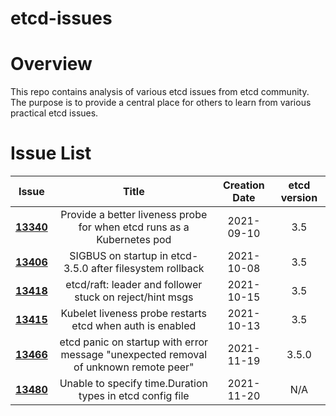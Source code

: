etcd-issues 
======
# Overview
This repo contains analysis of various etcd issues from etcd community. The purpose is to provide a central place for others to learn from various practical etcd issues.

# Issue List
| Issue   |      Title      |  Creation Date | etcd version |
|----------|:-------------:|:------:|:------:|
| **[13340](13340)** |  Provide a better liveness probe for when etcd runs as a Kubernetes pod | 2021-09-10 | 3.5 |
| **[13406](13406)** |  SIGBUS on startup in etcd-3.5.0 after filesystem rollback | 2021-10-08 | 3.5 |
| **[13418](13418)** |  etcd/raft: leader and follower stuck on reject/hint msgs  | 2021-10-15 | 3.5 |
| **[13415](13415)** |  Kubelet liveness probe restarts etcd when auth is enabled  | 2021-10-13 | 3.5 |
| **[13466](13466)** |  etcd panic on startup with error message "unexpected removal of unknown remote peer"   | 2021-11-19 | 3.5.0 |
| **[13480](13480)** |  Unable to specify time.Duration types in etcd config file   | 2021-11-20 | N/A |


